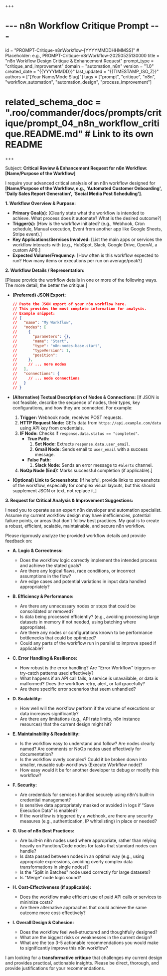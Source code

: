 +++
# --- n8n Workflow Critique Prompt ---
id = "PROMPT-Critique-n8nWorkflow-[YYYYMMDDHHMMSS]" # Placeholder: e.g., PROMPT-Critique-n8nWorkflow-20250525130000
title = "n8n Workflow Design Critique & Enhancement Request"
prompt_type = "critique_and_improvement"
domain = "automation_n8n"
version = "1.0"
created_date = "{{YYYYMMDD}}"
last_updated = "{{TIMESTAMP_ISO_Z}}"
authors = ["[Your Name/Mode Slug]"]
tags = ["prompt", "critique", "n8n", "workflow_automation", "automation_design", "process_improvement"]
# related_schema_doc = ".roo/commander/docs/prompts/critique/prompt_04_n8n_workflow_critique.README.md" # Link to its own README
+++

Subject: **Critical Review & Enhancement Request for n8n Workflow: [Name/Purpose of the Workflow]**

I require your advanced critical analysis of an n8n workflow designed for **[Name/Purpose of the Workflow, e.g., 'Automated Customer Onboarding', 'Daily Sales Report Generation', 'Social Media Post Scheduling']**.

**1. Workflow Overview & Purpose:**
   *   **Primary Goal(s):** [Clearly state what the workflow is intended to achieve. What process does it automate? What is the desired outcome?]
   *   **Trigger(s):** [How is the workflow initiated? (e.g., Webhook, Cron schedule, Manual execution, Event from another app like Google Sheets, Stripe event).]
   *   **Key Applications/Services Involved:** [List the main apps or services the workflow interacts with (e.g., HubSpot, Slack, Google Drive, OpenAI, a custom API).]
   *   **Expected Volume/Frequency:** [How often is this workflow expected to run? How many items or executions per run on average/peak?]

**2. Workflow Details / Representation:**

[Please provide the workflow details in one or more of the following ways. The more detail, the better the critique.]

*   **(Preferred) JSON Export:**
    ```json
    // Paste the JSON export of your n8n workflow here.
    // This provides the most complete information for analysis.
    // Example snippet:
    // {
    //   "name": "My Workflow",
    //   "nodes": [
    //     {
    //       "parameters": {},
    //       "name": "Start",
    //       "type": "n8n-nodes-base.start",
    //       "typeVersion": 1,
    //       "position":
    //     },
    //     // ... more nodes
    //   ],
    //   "connections": {
    //     // ... node connections
    //   }
    // }
    ```

*   **(Alternative) Textual Description of Nodes & Connections:**
    [If JSON is not feasible, describe the sequence of nodes, their types, key configurations, and how they are connected. For example:
    1.  **Trigger:** Webhook node, receives POST requests.
    2.  **HTTP Request Node:** GETs data from `https://api.example.com/data` using API key from credentials.
    3.  **IF Node:** Checks if `response.data.status == "completed"`.
        *   **True Path:**
            1.  **Set Node:** Extracts `response.data.user_email`.
            2.  **Gmail Node:** Sends email to `user_email` with a success message.
        *   **False Path:**
            1.  **Slack Node:** Sends an error message to `#alerts` channel.
    4.  **NoOp Node (End):** Marks successful completion (if applicable).]

*   **(Optional) Link to Screenshots:** [If helpful, provide links to screenshots of the workflow, especially for complex visual layouts, but this should supplement JSON or text, not replace it.]

**3. Request for Critical Analysis & Improvement Suggestions:**

I need you to operate as an expert n8n developer and automation specialist. Assume my current workflow design may have inefficiencies, potential failure points, or areas that don't follow best practices. My goal is to create a robust, efficient, scalable, maintainable, and secure n8n workflow.

Please rigorously analyze the provided workflow details and provide feedback on:

*   **A. Logic & Correctness:**
    *   Does the workflow logic correctly implement the intended process and achieve the stated goals?
    *   Are there any logical flaws, race conditions, or incorrect assumptions in the flow?
    *   Are edge cases and potential variations in input data handled appropriately?

*   **B. Efficiency & Performance:**
    *   Are there any unnecessary nodes or steps that could be consolidated or removed?
    *   Is data being processed efficiently? (e.g., avoiding processing large datasets in memory if not needed, using batching where appropriate).
    *   Are there any nodes or configurations known to be performance bottlenecks that could be optimized?
    *   Could any parts of the workflow run in parallel to improve speed if applicable?

*   **C. Error Handling & Resilience:**
    *   How robust is the error handling? Are "Error Workflow" triggers or try-catch patterns used effectively?
    *   What happens if an API call fails, a service is unavailable, or data is malformed? Does the workflow retry, alert, or fail gracefully?
    *   Are there specific error scenarios that seem unhandled?

*   **D. Scalability:**
    *   How well will the workflow perform if the volume of executions or data increases significantly?
    *   Are there any limitations (e.g., API rate limits, n8n instance resources) that the current design might hit?

*   **E. Maintainability & Readability:**
    *   Is the workflow easy to understand and follow? Are nodes clearly named? Are comments or NoOp nodes used effectively for documentation?
    *   Is the workflow overly complex? Could it be broken down into smaller, reusable sub-workflows (Execute Workflow node)?
    *   How easy would it be for another developer to debug or modify this workflow?

*   **F. Security:**
    *   Are credentials for services handled securely using n8n's built-in credential management?
    *   Is sensitive data appropriately masked or avoided in logs if "Save Execution Data" is enabled?
    *   If the workflow is triggered by a webhook, are there any security measures (e.g., authentication, IP whitelisting) in place or needed?

*   **G. Use of n8n Best Practices:**
    *   Are built-in n8n nodes used where appropriate, rather than relying heavily on Function/Code nodes for tasks that standard nodes can handle?
    *   Is data passed between nodes in an optimal way (e.g., using appropriate expressions, avoiding overly complex data transformations in single nodes)?
    *   Is the "Split in Batches" node used correctly for large datasets?
    *   Is "Merge" node logic sound?

*   **H. Cost-Effectiveness (if applicable):**
    *   Does the workflow make efficient use of paid API calls or services to minimize costs?
    *   Are there alternative approaches that could achieve the same outcome more cost-effectively?

*   **I. Overall Design & Cohesion:**
    *   Does the workflow feel well-structured and thoughtfully designed?
    *   What are the biggest risks or weaknesses in the current design?
    *   What are the top 3-5 actionable recommendations you would make to significantly improve this n8n workflow?

I am looking for a **transformative critique** that challenges my current design and provides practical, actionable insights. Please be direct, thorough, and provide justifications for your recommendations.